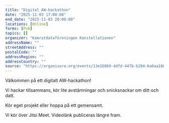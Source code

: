 ```yaml
---
title: "Digital AW-hackathon"
date: "2025-11-03 17:00:00"
end_date: "2025-11-03 20:00:00"
locations: [Online]
forms: [Pub]
topics: []
organizer: "Kamratdataföreningen Konstellationen"
addressName: ""
streetAddress: ""
postalCode: ""
addressRegion: ""
addressCountry: ""
source: "https://organisera.org/events/13e16869-4dfd-447b-b284-6a0aa186a067"
---
```

Välkommen på ett digitalt AW-hackathon!

Vi hackar tillsammans, kör lite avstämningar och snicksnackar om ditt och datt.

Kör eget projekt eller hoppa på ett gemensamt.

Vi kör över Jitsi Meet. Videolänk publiceras längre fram.